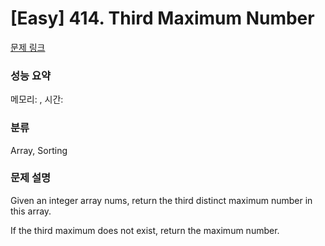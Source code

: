 # [Easy] 414. Third Maximum Number

[문제 링크](https://leetcode.com/problems/third-maximum-number/description/) 

### 성능 요약

메모리: , 시간:

### 분류

Array, Sorting

### 문제 설명

<p>Given an integer array nums, return the third distinct maximum number in this array.</p>
<p>If the third maximum does not exist, return the maximum number.</p>
